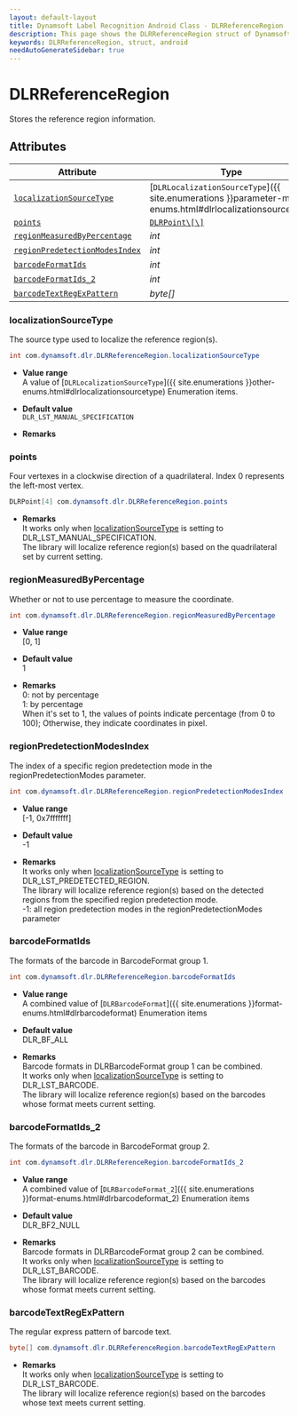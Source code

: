 ```yaml
---
layout: default-layout
title: Dynamsoft Label Recognition Android Class - DLRReferenceRegion
description: This page shows the DLRReferenceRegion struct of Dynamsoft Label Recognition for Android Language.
keywords: DLRReferenceRegion, struct, android
needAutoGenerateSidebar: true
---
```



# DLRReferenceRegion
Stores the reference region information.  
  

## Attributes
  
| Attribute | Type |
|---------- | ---- |
| [`localizationSourceType`](#localizationsourcetype) | [`DLRLocalizationSourceType`]({{ site.enumerations }}parameter-mode-enums.html#dlrlocalizationsourcetype) |
| [`points`](#points) | [`DLRPoint\[\]`](dlr-point.md) |
| [`regionMeasuredByPercentage`](#regionmeasuredbypercentage) | *int* |
| [`regionPredetectionModesIndex`](#regionpredetectionmodesindex) | *int* |
| [`barcodeFormatIds`](#barcodeformatids) | *int* |
| [`barcodeFormatIds_2`](#barcodeformatids_2) | *int* |
| [`barcodeTextRegExPattern`](#barcodetextregexpattern) | *byte\[\]* |

### localizationSourceType
The source type used to localize the reference region(s).
```java
int com.dynamsoft.dlr.DLRReferenceRegion.localizationSourceType
```
- **Value range**   
    A value of [`DLRLocalizationSourceType`]({{ site.enumerations }}other-enums.html#dlrlocalizationsourcetype) Enumeration items.
      
- **Default value**   
    `DLR_LST_MANUAL_SPECIFICATION`
    
- **Remarks**  
    

### points
Four vertexes in a clockwise direction of a quadrilateral. Index 0 represents the left-most vertex. 
```java
DLRPoint[4] com.dynamsoft.dlr.DLRReferenceRegion.points
```
- **Remarks**   
    It works only when [localizationSourceType](#localizationsourcetype) is setting to DLR_LST_MANUAL_SPECIFICATION.<br>
    The library will localize reference region(s) based on the quadrilateral set by current setting.<br>

### regionMeasuredByPercentage
Whether or not to use percentage to measure the coordinate.
```java
int com.dynamsoft.dlr.DLRReferenceRegion.regionMeasuredByPercentage
```
- **Value range**   
    [0, 1]
      
- **Default value**   
    1
    
- **Remarks**   
    0: not by percentage<br>
    1: by percentage<br>
    When it's set to 1, the values of points indicate percentage (from 0 to 100); Otherwise, they indicate coordinates in pixel.  


### regionPredetectionModesIndex
The index of a specific region predetection mode in the regionPredetectionModes parameter.
```java
int com.dynamsoft.dlr.DLRReferenceRegion.regionPredetectionModesIndex
```
- **Value range**   
    [-1, 0x7fffffff]
      
- **Default value**   
    -1
    
- **Remarks**   
    It works only when [localizationSourceType](#localizationsourcetype) is setting to DLR_LST_PREDETECTED_REGION.<br>
    The library will localize reference region(s) based on the detected regions from the specified region predetection mode.<br>
    -1: all region predetection modes in the regionPredetectionModes parameter
    

### barcodeFormatIds
The formats of the barcode in BarcodeFormat group 1.
```java
int com.dynamsoft.dlr.DLRReferenceRegion.barcodeFormatIds
```
- **Value range**   
    A combined value of [`DLRBarcodeFormat`]({{ site.enumerations }}format-enums.html#dlrbarcodeformat) Enumeration items
      
- **Default value**   
    DLR_BF_ALL
    
- **Remarks**   
    Barcode formats in DLRBarcodeFormat group 1 can be combined.<br>
    It works only when [localizationSourceType](#localizationsourcetype) is setting to DLR_LST_BARCODE.<br>
    The library will localize reference region(s) based on the barcodes whose format meets current setting.  
    

### barcodeFormatIds_2
The formats of the barcode in BarcodeFormat group 2.
```java
int com.dynamsoft.dlr.DLRReferenceRegion.barcodeFormatIds_2
```
- **Value range**   
    A combined value of [`DLRBarcodeFormat_2`]({{ site.enumerations }}format-enums.html#dlrbarcodeformat_2) Enumeration items
      
- **Default value**   
    DLR_BF2_NULL
    
- **Remarks**   
    Barcode formats in DLRBarcodeFormat group 2 can be combined.<br>
    It works only when [localizationSourceType](#localizationsourcetype) is setting to DLR_LST_BARCODE.<br>
    The library will localize reference region(s) based on the barcodes whose format meets current setting.
    
### barcodeTextRegExPattern
The regular express pattern of barcode text.
```java
byte[] com.dynamsoft.dlr.DLRReferenceRegion.barcodeTextRegExPattern
```

- **Remarks**   
    It works only when [localizationSourceType](#localizationsourcetype) is setting to DLR_LST_BARCODE.<br>
    The library will localize reference region(s) based on the barcodes whose text meets current setting.
